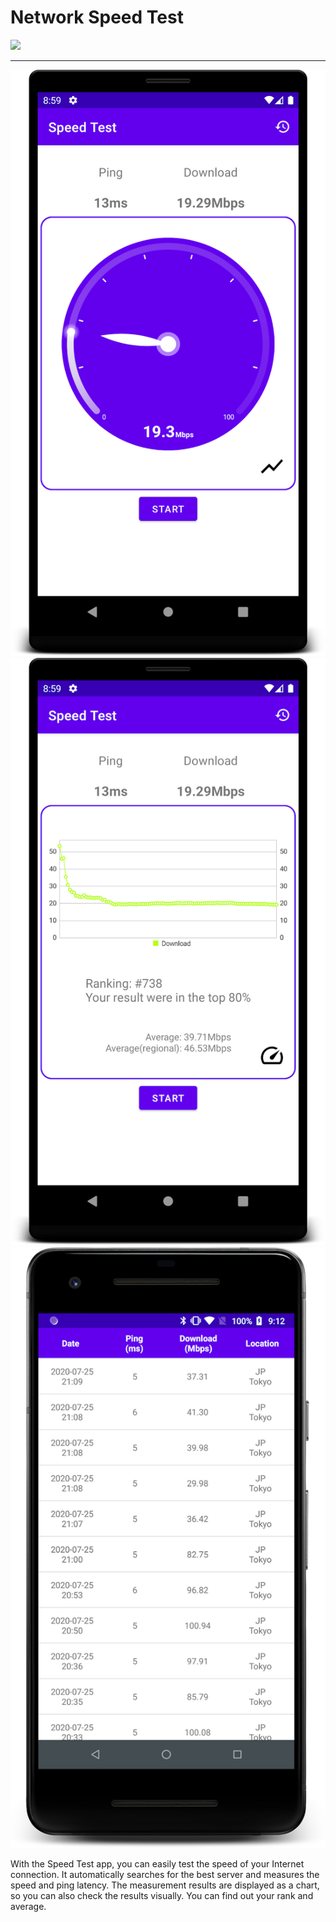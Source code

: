 # Network Speed Test


<a href="https://play.google.com/store/apps/details?id=com.hnimrod.speedtest"><img src="https://camo.githubusercontent.com/319e4dba0b99c5d2360e2059274edc1e32eb5e24/68747470733a2f2f706c61792e676f6f676c652e636f6d2f696e746c2f6a612f6261646765732f7374617469632f696d616765732f6261646765732f656e5f62616467655f7765625f67656e657269632e706e67"></a>


---

![](img/st1.jpg)
![](img/st2.jpg)
![](img/st3.jpg)


With the Speed Test app, you can easily test the speed of your Internet connection.
It automatically searches for the best server and measures the speed and ping latency.
The measurement results are displayed as a chart, so you can also check the results visually.
You can find out your rank and average.


